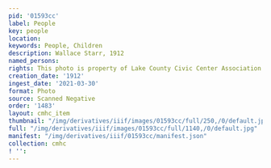 ```yaml
---
pid: '01593cc'
label: People
key: people
location: 
keywords: People, Children
description: Wallace Starr, 1912
named_persons: 
rights: This photo is property of Lake County Civic Center Association.
creation_date: '1912'
ingest_date: '2021-03-30'
format: Photo
source: Scanned Negative
order: '1483'
layout: cmhc_item
thumbnail: "/img/derivatives/iiif/images/01593cc/full/250,/0/default.jpg"
full: "/img/derivatives/iiif/images/01593cc/full/1140,/0/default.jpg"
manifest: "/img/derivatives/iiif/01593cc/manifest.json"
collection: cmhc
! '': 
---
```

